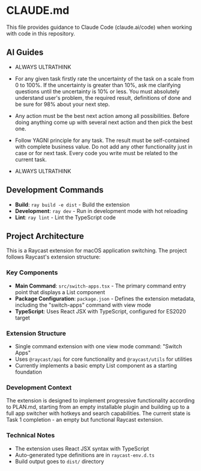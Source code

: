 # CLAUDE.md

This file provides guidance to Claude Code (claude.ai/code) when working with code in this repository.

## AI Guides

- ALWAYS ULTRATHINK

- For any given task firstly rate the uncertainty of the task on a scale from 0 to 100%. If the uncertainty is greater than 10%, ask me clarifying questions until the uncertainty is 10% or less. You must absolutely understand user's problem, the required result, definitions of done and be sure for 98% about your next step.
- Any action must be the best next action among all possibilities. Before doing anything come up with several next action and then pick the best one.
- Follow YAGNI principle for any task. The result must be self-contained with complete business value. Do not add any other functionality just in case or for next task. Every code you write must be related to the current task.

- ALWAYS ULTRATHINK

## Development Commands

- **Build**: `ray build -e dist` - Build the extension
- **Development**: `ray dev` - Run in development mode with hot reloading
- **Lint**: `ray lint` - Lint the TypeScript code

## Project Architecture

This is a Raycast extension for macOS application switching. The project follows Raycast's extension structure:

### Key Components
- **Main Command**: `src/switch-apps.tsx` - The primary command entry point that displays a List component
- **Package Configuration**: `package.json` - Defines the extension metadata, including the "switch-apps" command with view mode
- **TypeScript**: Uses React JSX with TypeScript, configured for ES2020 target

### Extension Structure
- Single command extension with one view mode command: "Switch Apps"
- Uses `@raycast/api` for core functionality and `@raycast/utils` for utilities
- Currently implements a basic empty List component as a starting foundation

### Development Context
The extension is designed to implement progressive functionality according to PLAN.md, starting from an empty installable plugin and building up to a full app switcher with hotkeys and search capabilities. The current state is Task 1 completion - an empty but functional Raycast extension.

### Technical Notes
- The extension uses React JSX syntax with TypeScript
- Auto-generated type definitions are in `raycast-env.d.ts`
- Build output goes to `dist/` directory